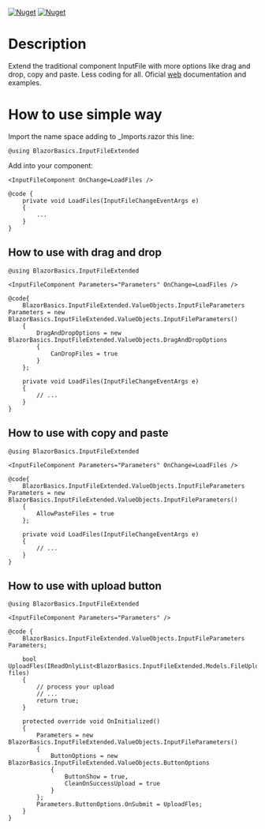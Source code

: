 [![Nuget](https://img.shields.io/nuget/v/BlazorBasics.InputFileExtended?style=for-the-badge)](https://www.nuget.org/packages/BlazorBasics.InputFileExtended)
[![Nuget](https://img.shields.io/nuget/dt/BlazorBasics.InputFileExtended?style=for-the-badge)](https://www.nuget.org/packages/BlazorBasics.InputFileExtended)

# Description
Extend the traditional component InputFile with more options like drag and drop, copy and paste. Less coding for all. Oficial [web](https://blazorinputfileextended.community-mall.com/) documentation and examples.
# How to use simple way
Import the name space adding to _Imports.razor this line:
```
@using BlazorBasics.InputFileExtended
```
Add into your component:
``` razor
<InputFileComponent OnChange=LoadFiles />

@code {
    private void LoadFiles(InputFileChangeEventArgs e)
    {
        ...
    }
}
```
## How to use with drag and drop
``` razor
@using BlazorBasics.InputFileExtended

<InputFileComponent Parameters="Parameters" OnChange=LoadFiles />

@code{
    BlazorBasics.InputFileExtended.ValueObjects.InputFileParameters Parameters = new BlazorBasics.InputFileExtended.ValueObjects.InputFileParameters()
    {
        DragAndDropOptions = new BlazorBasics.InputFileExtended.ValueObjects.DragAndDropOptions
        {
            CanDropFiles = true
        }
    };

    private void LoadFiles(InputFileChangeEventArgs e)
    {
        // ...
    }
}
```
## How to use with copy and paste
``` razor
@using BlazorBasics.InputFileExtended

<InputFileComponent Parameters="Parameters" OnChange=LoadFiles />

@code{
    BlazorBasics.InputFileExtended.ValueObjects.InputFileParameters Parameters = new BlazorBasics.InputFileExtended.ValueObjects.InputFileParameters()
    {
        AllowPasteFiles = true
    };

    private void LoadFiles(InputFileChangeEventArgs e)
    {
        // ...
    }
}
```
## How to use with upload button
``` razor
@using BlazorBasics.InputFileExtended

<InputFileComponent Parameters="Parameters" />

@code {
    BlazorBasics.InputFileExtended.ValueObjects.InputFileParameters Parameters;

    bool UploadFles(IReadOnlyList<BlazorBasics.InputFileExtended.Models.FileUploadContent> files)
    {
        // process your upload
        // ...
        return true;
    }

    protected override void OnInitialized()
    {
        Parameters = new BlazorBasics.InputFileExtended.ValueObjects.InputFileParameters()
        {
            ButtonOptions = new BlazorBasics.InputFileExtended.ValueObjects.ButtonOptions
            {
                ButtonShow = true,
                CleanOnSuccessUpload = true            
            }
        };
        Parameters.ButtonOptions.OnSubmit = UploadFles;
    }
}
```
